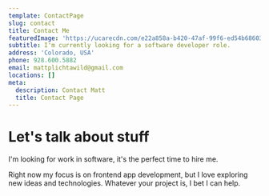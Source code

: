 ```yaml
---
template: ContactPage
slug: contact
title: Contact Me
featuredImage: 'https://ucarecdn.com/e22a858a-b420-47af-99f6-ed54b6860333/'
subtitle: I'm currently looking for a software developer role.
address: 'Colorado, USA'
phone: 928.600.5882
email: mattplichtawild@gmail.com
locations: []
meta:
  description: Contact Matt
  title: Contact Page
---
```

# Let's talk about stuff

I'm looking for work in software, it's the perfect time to hire me.

Right now my focus is on frontend app development, but I love exploring new ideas and technologies. Whatever your project is, I bet I can help.
